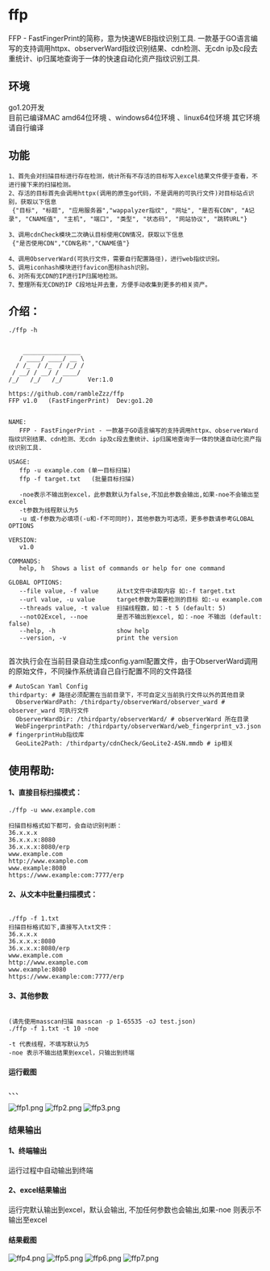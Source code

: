 # ffp
FFP - FastFingerPrint的简称，意为快速WEB指纹识别工具. 一款基于GO语言编写的支持调用httpx、observerWard指纹识别结果、cdn检测、无cdn ip及c段去重统计、ip归属地查询于一体的快速自动化资产指纹识别工具.

## 环境
go1.20开发  
目前已编译MAC amd64位环境 、windows64位环境 、linux64位环境
其它环境请自行编译

## 功能
```
1、首先会对扫描目标进行存在检测，统计所有不存活的目标写入excel结果文件便于查看，不进行接下来的扫描检测。
2、存活的目标首先会调用httpx(调用的原生go代码，不是调用的可执行文件)对目标站点识别，获取以下信息
 {"目标", "标题", "应用服务器","wappalyzer指纹", "网址", "是否有CDN", "A记录", "CNAME值", "主机", "端口", "类型", "状态码", "网站协议", "跳转URL"}

3、调用cdnCheck模块二次确认目标使用CDN情况，获取以下信息
 {"是否使用CDN","CDN名称","CNAME值"}
 
4、调用ObserverWard(可执行文件，需要自行配置路径)，进行web指纹识别。
5、调用iconhash模块进行favicon图标hash识别。
6、对所有无CDN的IP进行IP归属地检测。
7、整理所有无CDN的IP C段地址并去重，方便手动收集到更多的相关资产。
```




## 介绍：
```
./ffp -h


    ________________
   / ____/ ____/ __ \
  / /_  / /_  / /_/ /
 / __/ / __/ / ____/
/_/   /_/   /_/       Ver:1.0

https://github.com/rambleZzz/ffp
FFP v1.0   (FastFingerPrint)  Dev:go1.20


NAME:
   FFP - FastFingerPrint - 一款基于GO语言编写的支持调用httpx、observerWard指纹识别结果、cdn检测、无cdn ip及c段去重统计、ip归属地查询于一体的快速自动化资产指纹识别工具.

USAGE:
   ffp -u example.com (单一目标扫描)
   ffp -f target.txt   (批量目标扫描)

   -noe表示不输出到excel，此参数默认为false,不加此参数会输出,如果-noe不会输出至excel
   -t参数为线程默认为5
   -u 或-f参数为必填项(-u和-f不可同时)，其他参数为可选项，更多参数请参考GLOBAL OPTIONS

VERSION:
   v1.0

COMMANDS:
   help, h  Shows a list of commands or help for one command

GLOBAL OPTIONS:
   --file value, -f value     从txt文件中读取内容 如:-f target.txt
   --url value, -u value      target参数为需要检测的目标 如:-u example.com
   --threads value, -t value  扫描线程数，如：-t 5 (default: 5)
   --notO2Excel, --noe        是否不输出到excel, 如：-noe 不输出 (default: false)
   --help, -h                 show help
   --version, -v              print the version
 

```  
首次执行会在当前目录自动生成config.yaml配置文件，由于ObserverWard调用的原始文件，不同操作系统请自己自行配置不同的文件路径

```
# AutoScan Yaml Config
thirdparty: # 路径必须配置在当前目录下，不可自定义当前执行文件以外的其他目录
  ObserverWardPath: /thirdparty/observerWard/observer_ward # observer_ward 可执行文件
  ObserverWardDir: /thirdparty/observerWard/ # observerWard 所在目录
  WebFingerprintPath: /thirdparty/observerWard/web_fingerprint_v3.json # fingerprintHub指纹库
  GeoLite2Path: /thirdparty/cdnCheck/GeoLite2-ASN.mmdb # ip相关
 ``` 

## 使用帮助:
#### 1、直接目标扫描模式：  
```
./ffp -u www.example.com

扫描目标格式如下都可，会自动识别判断：  
36.x.x.x
36.x.x.x:8080
36.x.x.x:8080/erp
www.example.com
http://www.example.com
www.example:8080
https://www.example:com:7777/erp

```
#### 2、从文本中批量扫描模式：
````

./ffp -f 1.txt
扫描目标格式如下,直接写入txt文件：
36.x.x.x
36.x.x.x:8080
36.x.x.x:8080/erp
www.example.com
http://www.example.com
www.example:8080
https://www.example:com:7777/erp

````
#### 3、其他参数
```

(请先使用masscan扫描 masscan -p 1-65535 -oJ test.json)
./ffp -f 1.txt -t 10 -noe

-t 代表线程，不填写默认为5
-noe 表示不输出结果到excel，只输出到终端

````
#### 运行截图
、、、

![ffp1.png](https://github.com/rambleZzz/ffp/blob/main/images/ffp1.jpg) 
![ffp2.png](https://github.com/rambleZzz/ffp/blob/main/images/ffp2.jpg) 
![ffp3.png](https://github.com/rambleZzz/ffp/blob/main/images/ffp3.jpg) 

### 结果输出
#### 1、终端输出
运行过程中自动输出到终端
#### 2、excel结果输出
运行完默认输出到excel，默认会输出, 不加任何参数也会输出,如果-noe 则表示不输出至excel
#### 结果截图

![ffp4.png](https://github.com/rambleZzz/ffp/blob/main/images/ffp4.jpg) 
![ffp5.png](https://github.com/rambleZzz/ffp/blob/main/images/ffp5.jpg) 
![ffp6.png](https://github.com/rambleZzz/ffp/blob/main/images/ffp6.jpg) 
![ffp7.png](https://github.com/rambleZzz/ffp/blob/main/images/ffp7.jpg) 
